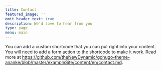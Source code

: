 ```yaml
---
title: Contact
featured_image: ''
omit_header_text: true
description: We'd love to hear from you
type: page
menu: main
---
```


You can add a custom shortcode that you can put right into your content. You will need to add a form action to the shortcode to make it work.
Read more at <https://github.com/theNewDynamic/gohugo-theme-ananke/blob/master/exampleSite/content/en/contact.md>.
